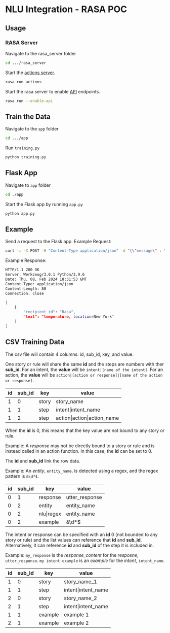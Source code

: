 # NLU Integration - RASA POC

## Usage

### RASA Server
Navigate to the rasa_server folder
```bash
cd .../rasa_server
```

Start the [actions server](https://rasa.com/docs/rasa/action-server/running-action-server/).
```bash
rasa run actions
```

Start the rasa server to enable [API](https://rasa.com/docs/rasa/http-api/) endpoints.
```bash
rasa run --enable-api
```

## Train the Data
Navigate to the `app` folder
```bash
cd .../app
```

Run `training.py`
```bash
python training.py
```

## Flask App
Navigate to `app` folder
```bash
cd ./app
```

Start the Flask app by running `app.py`
```bash
python app.py
```

## Example
Send a request to the Flask app.
Example Request:
```bash
curl -i -X POST -H "Content-Type application/json" -d "{\"message\" : \"what is the tempertature in New York\"}" http://127.0.0.1:5000/rasa
```
Example Response:
```bash
HTTP/1.1 200 OK
Server: Werkzeug/3.0.1 Python/3.9.6
Date: Thu, 08, Feb 2024 18:31:53 GMT
Content-Type: application/json
Content-Length: 80
Connection: close

[
    {
        "recipient_id": "Rasa",
        "text": "temperature, location=New York"
    }
]
```

## CSV Training Data
The csv file will contain 4 columns: id, sub_id, key, and value.

One story or rule will share the same **id** and the steps are numbers with ther **sub_id**.
For an intent, the **value** will be `intent|[name of the intent]`.
For an action, the **value** will be `action|[action or response]|[name of the action or response]`.

id|sub_id|key|value
---|---|---|---
1|0|story|story_name
1|1|step|intent&#124;intent_name
1|2|step|action&#124;action&#124;action_name

When the **id** is 0, this means that the key value are not bound to any story or rule.

Example: A *response* may not be directly bound to a story or rule and is instead called in an action function. In this case, the **id** can be set to 0.

The **id** and **sub_id** link the row data.

Example: An *entity*, `entity_name`. is detected using a regex, and the regex pattern is `&\d*$`.

id|sub_id|key|value
---|---|---|---
0|1|response|utter_response
0|2|entity|entity_name
0|2|nlu&#124;regex|entity_name
0|2|example|&\d*$

The intent or response can be specified with an **id** 0 (not bounded to any story or rule) and the list values can reference that **id** and **sub_id**. Alternatively, it can reference **id** and **sub_id** of the step it is included in.

Example: `my_response` is the *response_content* for the *resposne*, `utter_response`.
`my intent example` is an *example* for the *intent*, `intent_name`.

id|sub_id|key|value
---|---|---|---
1|0|story|story_name_1
1|1|step|intent&#124;intent_name
2|0|story|story_name_2
2|1|step|intent&#124;intent_name
1|1|example|example 1
2|1|example|example 2

